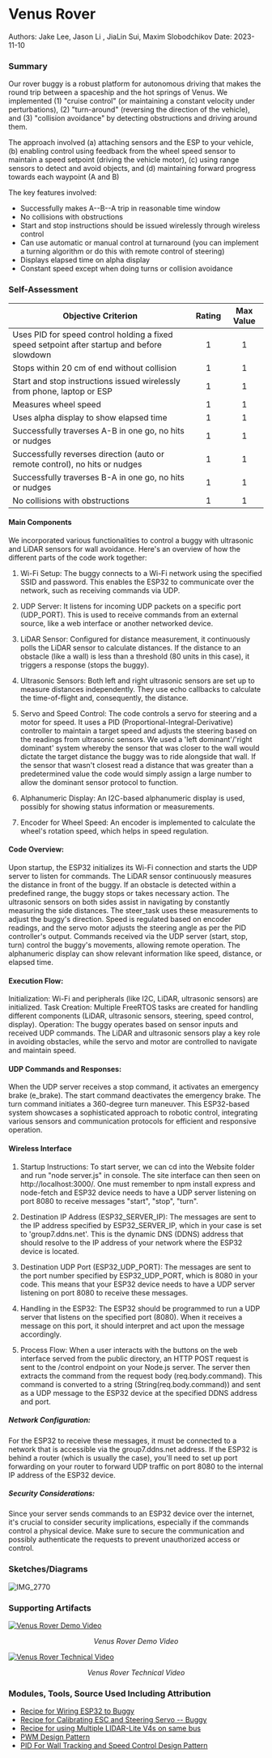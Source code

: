 # Venus Rover

Authors: Jake Lee, Jason Li , JiaLin Sui, Maxim Slobodchikov
Date: 2023-11-10

### Summary
Our rover buggy is a robust platform for autonomous driving that makes the round trip between a spaceship and the hot springs of Venus. We implemented (1) "cruise control" (or maintaining a constant velocity under perturbations), (2) "turn-around" (reversing the direction of the vehicle), and (3) "collision avoidance" by detecting obstructions and driving around them.

The approach involved (a) attaching sensors and the ESP to your vehicle, (b) enabling control using feedback from the wheel speed sensor to maintain a speed setpoint (driving the vehicle motor), (c) using range sensors to detect and avoid objects, and (d) maintaining forward progress towards each waypoint (A and B)

The key features involved:
- Successfully makes A--B--A trip in reasonable time window
- No collisions with obstructions
- Start and stop instructions should be issued wirelessly through wireless control
- Can use automatic or manual control at turnaround (you can implement a turning algorithm or do this with remote control of steering)
- Displays elapsed time on alpha display
- Constant speed except when doing turns or collision avoidance

### Self-Assessment 

| Objective Criterion | Rating | Max Value  | 
|---------------------------------------------|:-----------:|:---------:|
| Uses PID for speed control holding a fixed speed setpoint after startup and before slowdown | 1 |  1     | 
| Stops within 20 cm of end without collision | 1 |  1     | 
| Start and stop instructions issued wirelessly from phone, laptop or ESP | 1 |  1     | 
| Measures wheel speed | 1 |  1     | 
| Uses alpha display to show elapsed time | 1 |  1     | 
| Successfully traverses A-B in one go, no hits or nudges | 1 |  1     | 
| Successfully reverses direction (auto or remote control), no hits or nudges | 1 |  1     | 
| Successfully traverses B-A in one go, no hits or nudges | 1 |  1     | 
| No collisions with obstructions | 1 |  1     | 

#### Main Components
We incorporated various functionalities to control a buggy with ultrasonic and LiDAR sensors for wall avoidance. Here's an overview of how the different parts of the code work together:

1) Wi-Fi Setup: The buggy connects to a Wi-Fi network using the specified SSID and password. This enables the ESP32 to communicate over the network, such as receiving commands via UDP.

2) UDP Server: It listens for incoming UDP packets on a specific port (UDP_PORT). This is used to receive commands from an external source, like a web interface or another networked device.

3) LiDAR Sensor: Configured for distance measurement, it continuously polls the LiDAR sensor to calculate distances. If the distance to an obstacle (like a wall) is less than a threshold (80 units in this case), it triggers a response (stops the buggy).

4) Ultrasonic Sensors: Both left and right ultrasonic sensors are set up to measure distances independently. They use echo callbacks to calculate the time-of-flight and, consequently, the distance.

5) Servo and Speed Control: The code controls a servo for steering and a motor for speed. It uses a PID (Proportional-Integral-Derivative) controller to maintain a target speed and adjusts the steering based on the readings from ultrasonic sensors. We used a 'left dominant'/'right dominant' system whereby the sensor that was closer to the wall would dictate the target distance the buggy was to ride alongside that wall. If the sensor that wasn't closest read a distance that was greater than a predetermined value the code would simply assign a large number to allow the dominant sensor protocol to function.


6) Alphanumeric Display: An I2C-based alphanumeric display is used, possibly for showing status information or measurements.

7) Encoder for Wheel Speed: An encoder is implemented to calculate the wheel's rotation speed, which helps in speed regulation.

#### Code Overview:
Upon startup, the ESP32 initializes its Wi-Fi connection and starts the UDP server to listen for commands.
The LiDAR sensor continuously measures the distance in front of the buggy. If an obstacle is detected within a predefined range, the buggy stops or takes necessary action.
The ultrasonic sensors on both sides assist in navigating by constantly measuring the side distances. The steer_task uses these measurements to adjust the buggy's direction.
Speed is regulated based on encoder readings, and the servo motor adjusts the steering angle as per the PID controller's output.
Commands received via the UDP server (start, stop, turn) control the buggy's movements, allowing remote operation.
The alphanumeric display can show relevant information like speed, distance, or elapsed time.

#### Execution Flow:
Initialization: Wi-Fi and peripherals (like I2C, LiDAR, ultrasonic sensors) are initialized.
Task Creation: Multiple FreeRTOS tasks are created for handling different components (LiDAR, ultrasonic sensors, steering, speed control, display).
Operation: The buggy operates based on sensor inputs and received UDP commands. The LiDAR and ultrasonic sensors play a key role in avoiding obstacles, while the servo and motor are controlled to navigate and maintain speed.

#### UDP Commands and Responses:
When the UDP server receives a stop command, it activates an emergency brake (e_brake). The start command deactivates the emergency brake. The turn command initiates a 360-degree turn maneuver. This ESP32-based system showcases a sophisticated approach to robotic control, integrating various sensors and communication protocols for efficient and responsive operation.

#### Wireless Interface

1) Startup Instructions: To start server, we can cd into the Website folder and run "node server.js" in console. The site interface can then seen on http://localhost:3000/. One must remember to npm install express and node-fetch and ESP32 device needs to have a UDP server listening on port 8080 to receive messages "start", "stop", "turn".

2) Destination IP Address (ESP32_SERVER_IP): The messages are sent to the IP address specified by ESP32_SERVER_IP, which in your case is set to 'group7.ddns.net'. This is the dynamic DNS (DDNS) address that should resolve to the IP address of your network where the ESP32 device is located.

3) Destination UDP Port (ESP32_UDP_PORT): The messages are sent to the port number specified by ESP32_UDP_PORT, which is 8080 in your code. This means that your ESP32 device needs to have a UDP server listening on port 8080 to receive these messages.

4) Handling in the ESP32: The ESP32 should be programmed to run a UDP server that listens on the specified port (8080). When it receives a message on this port, it should interpret and act upon the message accordingly.

5) Process Flow: When a user interacts with the buttons on the web interface served from the public directory, an HTTP POST request is sent to the /control endpoint on your Node.js server.
The server then extracts the command from the request body (req.body.command). This command is converted to a string (String(req.body.command)) and sent as a UDP message to the ESP32 device at the specified DDNS address and port.

##### Network Configuration:
For the ESP32 to receive these messages, it must be connected to a network that is accessible via the group7.ddns.net address.
If the ESP32 is behind a router (which is usually the case), you'll need to set up port forwarding on your router to forward UDP traffic on port 8080 to the internal IP address of the ESP32 device.

##### Security Considerations:
Since your server sends commands to an ESP32 device over the internet, it's crucial to consider security implications, especially if the commands control a physical device.
Make sure to secure the communication and possibly authenticate the requests to prevent unauthorized access or control.

### Sketches/Diagrams
![IMG_2770](https://github.com/BU-EC444/Team7-Lee-Li-Slobodchikov-Sui/assets/93232189/55a6a94e-2759-406c-8464-01b4a0494cd8)

### Supporting Artifacts

[![Venus Rover Demo Video](<Screenshot 2023-11-10 at 11.46.48 PM.png>)](https://drive.google.com/file/d/1-La48-6STNPk21RB2uKgJCKTvCfb1gtB/view?usp=sharing)
<p align="center">
<i>Venus Rover Demo Video</i>
</p>

[![Venus Rover Technical Video](<Screenshot 2023-11-10 at 11.43.07 PM.png>)](https://drive.google.com/file/d/1ygdHgHsksuhUOcTol5xLQLb8OmtoaOqF/view?usp=sharing)
<p align="center">
<i>Venus Rover Technical Video</i>
</p>


### Modules, Tools, Source Used Including Attribution
- [Recipe for Wiring ESP32 to Buggy](/docs/briefs/recipes/recipe-buggy-interfacing.md)
- [Recipe for Calibrating ESC and Steering Servo -- Buggy](/docs/briefs/recipes/recipe-esc-buggy.md)
- [Recipe for using Multiple LIDAR-Lite V4s on same bus](/docs/briefs/recipes/recipe-lidarlite-v4.md)
- [PWM Design Pattern](/docs/briefs/design-patterns/dp-pwm.md)
- [PID For Wall Tracking and Speed Control Design Pattern](/docs/briefs/design-patterns/dp-pid.md)
